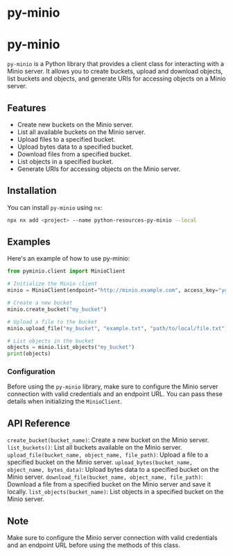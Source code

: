 # py-minio

# py-minio

`py-minio` is a Python library that provides a client class for interacting with a Minio server. It allows you to create buckets, upload and download objects, list buckets and objects, and generate URIs for accessing objects on a Minio server.

## Features

- Create new buckets on the Minio server.
- List all available buckets on the Minio server.
- Upload files to a specified bucket.
- Upload bytes data to a specified bucket.
- Download files from a specified bucket.
- List objects in a specified bucket.
- Generate URIs for accessing objects on the Minio server.

## Installation

You can install `py-minio` using `nx`:

```sh
npx nx add <project> --name python-resources-py-minio --local
```

## Examples

Here's an example of how to use py-minio:

```python
from pyminio.client import MinioClient

# Initialize the Minio client
minio = MinioClient(endpoint="http://minio.example.com", access_key="your_access_key", secret_key="your_secret_key")

# Create a new bucket
minio.create_bucket("my_bucket")

# Upload a file to the bucket
minio.upload_file("my_bucket", "example.txt", "path/to/local/file.txt")

# List objects in the bucket
objects = minio.list_objects("my_bucket")
print(objects)

```


### Configuration
Before using the `py-minio` library, make sure to configure the Minio server connection with valid credentials and an endpoint URL. You can pass these details when initializing the `MinioClient`.


## API Reference
`create_bucket(bucket_name)`: Create a new bucket on the Minio server.
`list_buckets()`: List all buckets available on the Minio server.
`upload_file(bucket_name, object_name, file_path)`: Upload a file to a specified bucket on the Minio server.
`upload_bytes(bucket_name, object_name, bytes_data)`: Upload bytes data to a specified bucket on the Minio server.
`download_file(bucket_name, object_name, file_path)`: Download a file from a specified bucket on the Minio server and save it locally.
`list_objects(bucket_name)`: List objects in a specified bucket on the Minio server.


## Note
Make sure to configure the Minio server connection with valid credentials and an endpoint URL before using the methods of this class.
